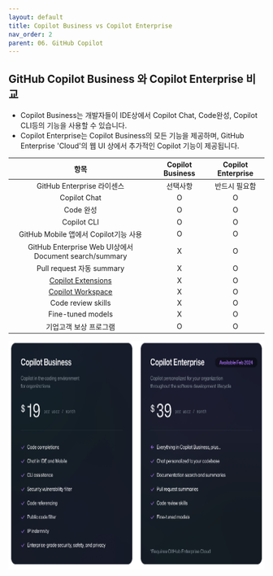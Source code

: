 ```yaml
---
layout: default
title: Copilot Business vs Copilot Enterprise
nav_order: 2
parent: 06. GitHub Copilot
---
```


## GitHub Copilot Business 와 Copilot Enterprise 비교
- Copilot Business는 개발자들이 IDE상에서 Copilot Chat, Code완성, Copilot CLI등의 기능을 사용할 수 있습니다.
- Copilot Enterprise는 Copilot Business의 모든 기능을 제공하며, GitHub Enterprise 'Cloud'의 웹 UI 상에서 추가적인 Copilot 기능이 제공됩니다.

| 항목 | Copilot Business | Copilot Enterprise |
|:---:|:---:|:---:|
| GitHub Enterprise 라이센스 | 선택사항 | 반드시 필요함 |
| Copilot Chat | O | O |
| Code 완성 | O | O |
| Copilot CLI | O | O |
| GitHub Mobile 앱에서 Copilot기능 사용 | O | O |
| GitHub Enterprise Web UI상에서 Document search/summary | X | O |
| Pull request 자동 summary | X | O |
| [Copilot Extensions](https://github.blog/2024-05-21-introducing-github-copilot-extensions/) | X | O |
| [Copilot Workspace](https://github.blog/2024-04-29-github-copilot-workspace/)  | X | O |
| Code review skills | X | O |
| Fine-tuned models | X | O |
| 기업고객 보상 프로그램 | O | O |

  <img src="./img/cb_vs_ce.png" width="800" height="450">


